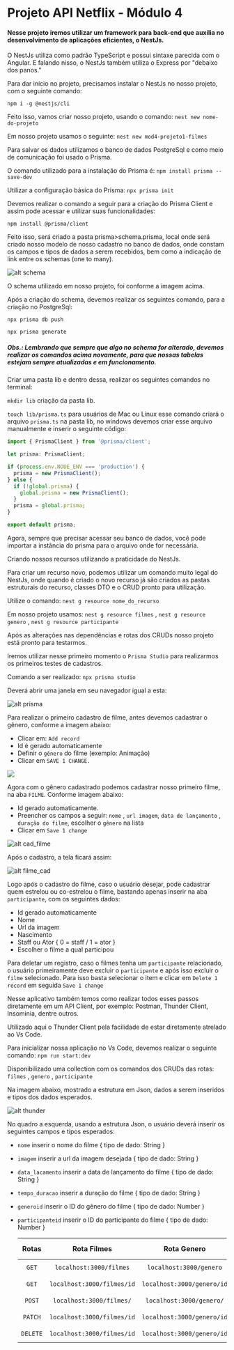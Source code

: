 # Projeto API Netflix - Módulo 4

#### Nesse projeto iremos utilizar um framework para back-end que auxilia no desenvolvimento de aplicações eficientes, o NestJs.

O NestJs utiliza como padrão TypeScript e possui sintaxe parecida com o Angular. E falando nisso, o NestJs também utiliza o Express por "debaixo dos panos."

Para dar início no projeto, precisamos instalar o NestJs no nosso projeto, com o seguinte comando:

``npm i -g @nestjs/cli``

Feito isso, vamos criar nosso projeto, usando o comando: ``nest new nome-do-projeto``

Em nosso projeto usamos o seguinte: ``nest new mod4-projeto1-filmes``

Para salvar os dados utilizamos o banco de dados PostgreSql e como meio de comunicação foi usado o Prisma.

O comando utilizado para a instalação do Prisma é: ``npm install prisma --save-dev``

Utilizar a configuração básica do Prisma: ``npx prisma init``

Devemos realizar o comando a seguir para a criação do Prisma Client e assim pode acessar e utilizar suas funcionalidades:

``npm install @prisma/client``

Feito isso, será criado a pasta prisma>schema.prisma, local onde será criado nosso modelo de nosso cadastro no banco de dados, onde constam os campos e tipos de dados a serem recebidos, bem como a indicação de link entre os schemas (one to many).

![alt schema](https://github.com/wsr2k2/mod4-projeto1-filmes/blob/master/img/schema.png?raw=true)

O schema utilizado em nosso projeto, foi conforme a imagem acima.

Após a criação do schema, devemos realizar os seguintes comando, para a criação no PostgreSql:

``npx prisma db push``

``npx prisma generate``

##### Obs.: Lembrando que sempre que algo no schema for alterado, devemos realizar os comandos acima novamente, para que nossas tabelas estejam sempre atualizadas e em funcionamento.

Criar uma pasta lib e dentro dessa, realizar os seguintes comandos no terminal:

``mkdir lib`` criação da pasta lib.

``touch lib/prisma.ts`` para usuários de Mac ou Linux esse comando criará o arquivo ``prisma.ts`` na pasta lib, no windows devemos criar esse arquivo manualmente e inserir o seguinte código:

```javascript
import { PrismaClient } from '@prisma/client';

let prisma: PrismaClient;

if (process.env.NODE_ENV === 'production') {
  prisma = new PrismaClient();
} else {
  if (!global.prisma) {
    global.prisma = new PrismaClient();
  }
  prisma = global.prisma;
}

export default prisma;
```

Agora, sempre que precisar acessar seu banco de dados, você pode importar a instância do prisma para o arquivo onde for necessária.


Criando nossos recursos utilizando a praticidade do NestJs.

Para criar um recurso novo, podemos utilizar um comando muito legal do NestJs, onde quando é criado o novo recurso já são criados as pastas estruturais do recurso, classes DTO e o CRUD pronto para utilização.

Utilize o comando: ``nest g resource nome_do_recurso``

Em nosso projeto usamos: ``nest g resource filmes``  , ``nest g resource genero`` , ``nest g resource participante``

Após as alterações nas dependências e rotas dos CRUDs nosso projeto está pronto para testarmos.

Iremos utilizar nesse primeiro momento o ``Prisma Studio`` para realizarmos os primeiros testes de cadastros.

Comando a ser realizado: ``npx prisma studio`` 

Deverá abrir uma janela em seu navegador igual a esta:

![alt prisma](https://github.com/wsr2k2/mod4-projeto1-filmes/blob/master/img/prisma%20studio.png?raw=true)

Para realizar o primeiro cadastro de filme, antes devemos cadastrar o gênero, conforme a imagem abaixo:

* Clicar em: ``Add record``
* Id é gerado automaticamente
* Definir o ``gênero`` do filme (exemplo: Animação)
* Clicar em ``SAVE 1 CHANGE.``

![](https://github.com/wsr2k2/mod4-projeto1-filmes/blob/master/img/prisma%20studio.png)

Agora com o gênero cadastrado podemos cadastrar nosso primeiro filme, na aba ``FILME``. Conforme imagem abaixo:

* Id gerado automaticamente.
* Preencher os campos a seguir: ``nome`` , ``url imagem``, ``data de lançamento`` , ``duração do filme``, escolher o ``gênero`` na lista 
* Clicar em ``Save 1 change``

![alt cad_filme](https://github.com/wsr2k2/mod4-projeto1-filmes/blob/master/img/cadastro%20filme.png?raw=true)

Após o cadastro, a tela ficará assim:

![alt filme_cad](https://github.com/wsr2k2/mod4-projeto1-filmes/blob/master/img/filme%20cadastrado.png?raw=true)

Logo após o cadastro do filme, caso o usuário desejar, pode cadastrar quem estrelou ou co-estrelou o filme, bastando apenas inserir na aba ``participante``, com os seguintes dados:

* Id gerado automaticamente
* Nome
* Url da imagem
* Nascimento
* Staff ou Ator { 0 = staff / 1 = ator }
* Escolher o filme a qual participou

Para deletar um registro, caso o filmes tenha um ``participante`` relacionado, o usuário primeiramente deve excluir o ``participante`` e após isso excluir o ``filme`` selecionado. Para isso basta selecionar o item e clicar em ``Delete 1 record`` em seguida ``Save 1 change``

Nesse aplicativo também temos como realizar todos esses passos diretamente em um API Client, por exemplo: Postman, Thunder Client, Insominia, dentre outros.

Utilizado aqui o Thunder Client pela facilidade de estar diretamente atrelado ao Vs Code.

Para inicializar nossa aplicação no Vs Code, devemos realizar o seguinte comando: ``npm run start:dev`` 

Disponibilizado uma collection com os comandos dos CRUDs das rotas: ``filmes`` , ``genero`` , ``participante``	

Na imagem abaixo, mostrado a estrutura em Json, dados a serem inseridos e tipos dos dados esperados.

![alt thunder](https://github.com/wsr2k2/mod4-projeto1-filmes/blob/master/img/thunder.png?raw=true)

No quadro a esquerda, usando a estrutura Json, o usuário deverá inserir os seguintes campos e tipos esperados:

* ``nome`` inserir o nome do filme { tipo de dado: String }

* ``imagem`` inserir a url da imagem desejada { tipo de dado: String }

* ``data_lacamento`` inserir a data de lançamento do filme { tipo de dado: String }

* ``tempo_duracao`` inserir a duração do filme { tipo de dado: String }

* ``generoid`` inserir o ID do gênero do filme { tipo de dado: Number }

* ``participanteid`` inserir o ID do participante do filme { tipo de dado: Number }

  |   Rotas    |         Rota Filmes          |         Rota Genero          |         Rota Participante          |   Retorno Esperado    |
  | :--------: | :--------------------------: | :--------------------------: | :--------------------------------: | :-------------------: |
  |  ``GET``   |  ``localhost:3000/filmes``   |  ``localhost:3000/genero``   |  ``localhost:3000/participante``   |    ``Lista todos``    |
  |  ``GET``   | ``localhost:3000/filmes/id`` | ``localhost:3000/genero/id`` | ``localhost:3000/participante/id`` | ``Lista um cadastro`` |
  |  ``POST``  |  ``localhost:3000/filmes/``  |  ``localhost:3000/genero/``  |  ``localhost:3000/participante/``  |   ``Cadastra novo``   |
  | ``PATCH``  | ``localhost:3000/filmes/id`` | ``localhost:3000/genero/id`` | ``localhost:3000/participante/id`` |  ``Altera cadastro``  |
  | ``DELETE`` | ``localhost:3000/filmes/id`` | ``localhost:3000/genero/id`` | ``localhost:3000/participante/id`` |  ``Exclui cadastro``  |

  
